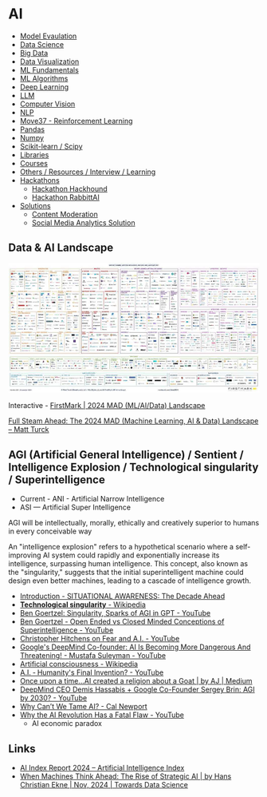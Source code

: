 # AI

- [Model Evaulation](model-evaluation/readme.md)
- [Data Science](data-science/readme.md)
- [Big Data](ai/big-data/readme.md)
- [Data Visualization](ai/data-visualization/readme.md)
- [ML Fundamentals](ml-fundamentals/readme.md)
- [ML Algorithms](ml-algorithms/readme.md)
- [Deep Learning](deep-learning/readme.md)
- [LLM](ai/llm/readme.md)
- [Computer Vision](computer-vision-cv/readme.md)
- [NLP](nlp/readme.md)
- [Move37 - Reinforcement Learning](move-37/readme.md)
- [Pandas](pandas/readme.md)
- [Numpy](numpy/readme.md)
- [Scikit-learn / Scipy](scikit-learn/readme.md)
- [Libraries](libraries/readme.md)
- [Courses](courses/readme.md)
- [Others / Resources / Interview / Learning](ai/others-resources-interview-learning-courses.md)
- [Hackathons](ai/hackathons.md)
	- [Hackathon Hackhound](ai/hackathon-hackhound.md)
	- [Hackathon RabbittAI](ai/hackathon-rabbittai.md)
- [Solutions](ai/solutions.md)
    - [Content Moderation](ai/content-moderation.md)
    - [Social Media Analytics Solution](ai/social-media-analytics-solution.md)

## Data & AI Landscape

![Data & AI Landscape](../media/Data-and-AI-Landscape-2021-v3-small.jpg)

Interactive - [FirstMark | 2024 MAD (ML/AI/Data) Landscape](https://mad.firstmark.com/)

[Full Steam Ahead: The 2024 MAD (Machine Learning, AI & Data) Landscape – Matt Turck](https://mattturck.com/mad2024/)

## AGI (Artificial General Intelligence) / Sentient / Intelligence Explosion / Technological singularity / Superintelligence

- Current - ANI - Artificial Narrow Intelligence
- ASI — Artificial Super Intelligence

AGI will be intellectually, morally, ethically and creatively superior to humans in every conceivable way

An "intelligence explosion" refers to a hypothetical scenario where a self-improving AI system could rapidly and exponentially increase its intelligence, surpassing human intelligence. This concept, also known as the "singularity," suggests that the initial superintelligent machine could design even better machines, leading to a cascade of intelligence growth.

- [Introduction - SITUATIONAL AWARENESS: The Decade Ahead](https://situational-awareness.ai/)
- [**Technological singularity** - Wikipedia](https://en.wikipedia.org/wiki/Technological_singularity)
- [Ben Goertzel: Singularity, Sparks of AGI in GPT - YouTube](https://www.youtube.com/watch?v=27zHyw_oHSI)
- [Ben Goertzel - Open Ended vs Closed Minded Conceptions of Superintelligence - YouTube](https://www.youtube.com/watch?v=4mEsJ3z6T_E)
- [Christopher Hitchens on Fear and A.I. - YouTube](https://www.youtube.com/watch?v=VmKqBlbxfUo)
- [Google's DeepMind Co-founder: AI Is Becoming More Dangerous And Threatening! - Mustafa Suleyman - YouTube](https://www.youtube.com/watch?v=CTxnLsYHWuI)
- [Artificial consciousness - Wikipedia](https://en.wikipedia.org/wiki/Artificial_consciousness)
- [A.I. ‐ Humanity's Final Invention? - YouTube](https://www.youtube.com/watch?v=fa8k8IQ1_X0)
- [Once upon a time…AI created a religion about a Goat | by AJ | Medium](https://medium.com/@Paradith/once-upon-a-time-ai-created-a-religion-about-a-goat-1ff3f40c2f42)
- [DeepMind CEO Demis Hassabis + Google Co-Founder Sergey Brin: AGI by 2030? - YouTube](https://youtu.be/M2ZtBQI2-GY)
- [Why Can’t We Tame AI? - Cal Newport](https://calnewport.com/why-cant-we-tame-ai/)
- [Why the AI Revolution Has a Fatal Flaw - YouTube](https://www.youtube.com/watch?v=hBfhd88DCZA&ab_channel=UndecidedwithMattFerrell)
	- AI economic paradox

## Links

- [AI Index Report 2024 – Artificial Intelligence Index](https://aiindex.stanford.edu/report/)
- [When Machines Think Ahead: The Rise of Strategic AI | by Hans Christian Ekne | Nov, 2024 | Towards Data Science](https://towardsdatascience.com/when-machines-think-ahead-the-rise-of-strategic-ai-91052e4c5da9)
